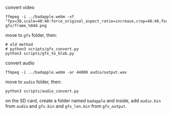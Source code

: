 convert video

```
ffmpeg -i ../badapple.webm -vf "fps=30,scale=40:40:force_original_aspect_ratio=increase,crop=40:40,format=gray" gfx/frame_%04d.png
```

move to `gfx` folder, then:

```
# old method
# python3 scripts/gfx_convert.py
python3 scripts/gfx_to_blob.py
```

convert audio

```
ffmpeg -i ../badapple.webm -ar 44000 audio/output.wav
```

move to `audio` folder, then:

```
python3 scripts/audio_convert.py
```

on the SD card, create a folder named `badapple` and inside, add `audio.bin` from `audio` and `gfx.bin` and `gfx_len.bin` from `gfx_output`.
